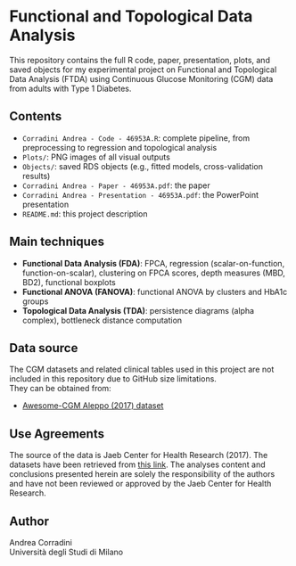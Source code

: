 # Functional and Topological Data Analysis

This repository contains the full R code, paper, presentation, plots, and saved objects for my experimental project on Functional and Topological Data Analysis (FTDA) using Continuous Glucose Monitoring (CGM) data from adults with Type 1 Diabetes.

## Contents
- `Corradini Andrea - Code - 46953A.R`: complete pipeline, from preprocessing to regression and topological analysis
- `Plots/`: PNG images of all visual outputs
- `Objects/`: saved RDS objects (e.g., fitted models, cross-validation results)
- `Corradini Andrea - Paper - 46953A.pdf`: the paper
- `Corradini Andrea - Presentation - 46953A.pdf`: the PowerPoint presentation
- `README.md`: this project description

## Main techniques
- **Functional Data Analysis (FDA)**: FPCA, regression (scalar-on-function, function-on-scalar), clustering on FPCA scores, depth measures (MBD, BD2), functional boxplots
- **Functional ANOVA (FANOVA)**: functional ANOVA by clusters and HbA1c groups
- **Topological Data Analysis (TDA)**: persistence diagrams (alpha complex), bottleneck distance computation

## Data source
The CGM datasets and related clinical tables used in this project are not included in this repository due to GitHub size limitations.  
They can be obtained from:

- [Awesome-CGM Aleppo (2017) dataset](https://github.com/IrinaStatsLab/Awesome-CGM/wiki/Aleppo-(2017))

## Use Agreements
The source of the data is Jaeb Center for Health Research (2017). The datasets have been retrieved from [this link](http://https://public.jaeb.org/dataset/546). The analyses content and conclusions presented herein are solely the responsibility of the authors and have not been reviewed or approved by the Jaeb Center for Health Research. 

## Author
Andrea Corradini  
Università degli Studi di Milano
